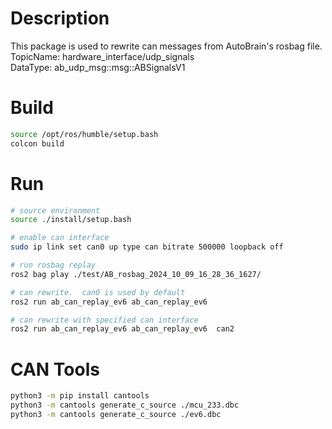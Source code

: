 # Description
This package is used to rewrite can messages from AutoBrain's rosbag file.  
TopicName:  hardware_interface/udp_signals     
DataType: ab_udp_msg::msg::ABSignalsV1

# Build
```bash
source /opt/ros/humble/setup.bash
colcon build
```


# Run
```bash
# source environment
source ./install/setup.bash

# enable can interface
sudo ip link set can0 up type can bitrate 500000 loopback off

# run rosbag replay
ros2 bag play ./test/AB_rosbag_2024_10_09_16_28_36_1627/

# can rewrite.  can0 is used by default
ros2 run ab_can_replay_ev6 ab_can_replay_ev6

# can rewrite with specified can interface
ros2 run ab_can_replay_ev6 ab_can_replay_ev6  can2
```



# CAN Tools
```bash
python3 -m pip install cantools
python3 -m cantools generate_c_source ./mcu_233.dbc
python3 -m cantools generate_c_source ./ev6.dbc
```